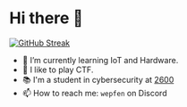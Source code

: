 # Hi there 👋

[![GitHub Streak](https://github-readme-streak-stats.herokuapp.com?user=wepfen&theme=monokai-metallian&date_format=j%20M%5B%20Y%5D&mode=weekly)](https://git.io/streak-stats)

- 🌱 I’m currently learning IoT and Hardware.
- 🧠 I like to play CTF.
- 📚 I'm a student in cybersecurity at [2600](https://www.ecole2600.com)
- 📫 How to reach me: `wepfen` on Discord

<!--
**wepfen/wepfen** is a ✨ _special_ ✨ repository because its `README.md` (this file) appears on your GitHub profile.

Here are some ideas to get you started:

- 🔭 I’m currently working on ...
- 🌱 I’m currently learning ...
- 👯 I’m looking to collaborate on ...
- 🤔 I’m looking for help with ...
- 💬 Ask me about ...
- 📫 How to reach me: ...
- 😄 Pronouns: ...
- ⚡ Fun fact: ...
-->
